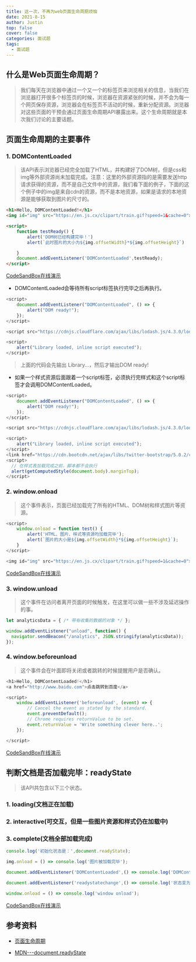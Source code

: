 ```yaml
---
title: 这一次，不再为web页面生命周期烦恼
date: 2021-8-15
author: Justin
top: false
cover: false
categories: 面试题
tags:
  - 面试题
---
```

## 什么是Web页面生命周期？
>我们每天在浏览器中通过一个又一个的标签页来浏览相关的信息，当我们在浏览器打开很多个标签页的时候，浏览器在资源紧张的时候，并不会为每一个网页保存资源，浏览器会在标签页不活动的时候，重新分配资源。浏览器对这些页面的干预会通过页面生命周期API暴露出来。这个生命周期就是本次我们讨论的主要话题。

## 页面生命周期的主要事件
### 1. DOMContentLoaded
>该API表示浏览器已经完全加载了HTML，并构建好了DOM树，但是css和img等外部资源尚未加载完成。注意：这里的外部资源指的是需要发送http请求获得的资源，而不是自己文件中的资源，我们看下面的例子，下面的这个例子中的img是来自cdn的资源，而不是本地资源，如果是请求的本地资源是能够获取到图片的尺寸的。

```html
<h1>Hello, DOMContentLoaded!</h1>
<img id="img" src="https://en.js.cx/clipart/train.gif?speed=1&cache=0">

<script>
    function testReady() {
        alert('DOM树已经构建完毕！')
        alert(`此时图片的大小为${img.offsetWidth}*${img.offsetHeight}`)

    }
    document.addEventListener('DOMContentLoaded',testReady);
</script>
```
[CodeSandBox在线演示](https://codesandbox.io/s/webye-mian-de-sheng-ming-zhou-qi-t9i8l?file=/index.html)

* DOMContentLoaded会等待所有script标签执行完毕之后再执行。
```js
<script>
    document.addEventListener("DOMContentLoaded", () => {
        alert("DOM ready!");
    });
</script>

<script src="https://cdnjs.cloudflare.com/ajax/libs/lodash.js/4.3.0/lodash.js"></script>

<script>
    alert("Library loaded, inline script executed");
</script>
```
>上面的代码会先输出 Library...，然后才输出DOM ready!

* 如果一个样式资源后面跟着一个script标签，必须执行完样式和这个script标签才会调用DOMContentLoaded。
```js
<script>
    document.addEventListener("DOMContentLoaded", () => {
        alert("DOM ready!");
    });
</script>

<script src="https://cdnjs.cloudflare.com/ajax/libs/lodash.js/4.3.0/lodash.js"></script>

<script>
    alert("Library loaded, inline script executed");
</script>
<link href="https://cdn.bootcdn.net/ajax/libs/twitter-bootstrap/5.0.2/css/bootstrap-grid.css" rel="stylesheet">
<script>
  // 在样式表加载完成之前，脚本都不会执行
  alert(getComputedStyle(document.body).marginTop);
</script>
```
### 2. window.onload
>这个事件表示，页面已经加载完了所有的HTML、DOM树和样式图片等资源。
```js
<script>
    window.onload = function test() {
        alert('HTML、图片、样式等资源均加载完毕');
        alert(`图片的大小是${img.offsetWidth}*${img.offsetHeight}`);
    }
</script>

<img id="img" src="https://en.js.cx/clipart/train.gif?speed=1&cache=0">
```
[CodeSandBox在线演示](https://codesandbox.io/s/window-onloadde-shi-yong-fang-shi-zrk8k?file=/index.html)

### 3. window.unload
>这个事件在访问者离开页面的时候触发，在这里可以做一些不涉及延迟操作的事。
```js
let analyticsData = { /* 带有收集的数据的对象 */ };

window.addEventListener("unload", function() {
  navigator.sendBeacon("/analytics", JSON.stringify(analyticsData));
});
```
### 4. window.beforeunload
>这个事件会在叶面即将关闭或者跳转的时候提醒用户是否确认。
```js
<h1>Hello, DOMContentLoaded!</h1>
<a href="http://www.baidu.com">点击跳转到百度</a>

<script>
    window.addEventListener('beforeunload', (event) => {
        // Cancel the event as stated by the standard.
        event.preventDefault();
        // Chrome requires returnValue to be set.
        event.returnValue = 'Write something clever here..';
    });

</script>
```
[CodeSandBox在线演示](https://codesandbox.io/s/onbeforeunloadde-ji-ben-yong-fa-70i63?file=/index.html)

## 判断文档是否加载完毕：readyState
>该API共包含以下三个状态。
### 1. loading(文档正在加载)
### 2. interactive(可交互，但是一些图片资源和样式仍在加载中)
### 3. complete(文档全部加载完成)

```js
console.log('初始化状态是：',document.readyState);

img.onload = () => console.log('图片被加载完毕');

document.addEventListener('DOMContentLoaded',() => console.log('DOMContentLoaded'))

document.addEventListener('readystatechange',() => console.log('状态变为：',document.readyState))

window.onload = () => console.log('window onload');
```
[CodeSandBox在线演示](https://codesandbox.io/s/readystate-utpic?file=/index.html)

## 参考资料
* [页面生命周期](https://www.zhouzh.tech/posts/33c2ee80-99dc-11eb-8cf4-976b62ae6e9b)

* [MDN---document.readyState](https://developer.mozilla.org/zh-CN/docs/Web/API/Document/readyState)




